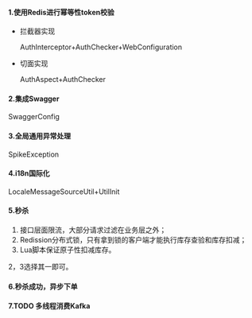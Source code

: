 #### 1.使用Redis进行幂等性token校验

- 拦截器实现

  AuthInterceptor+AuthChecker+WebConfiguration

- 切面实现

  AuthAspect+AuthChecker

#### 2.集成Swagger

SwaggerConfig

#### 3.全局通用异常处理

SpikeException

#### 4.i18n国际化

LocaleMessageSourceUtil+UtilInit

#### 5.秒杀

1. 接口层面限流，大部分请求过滤在业务层之外；
2. Redission分布式锁，只有拿到锁的客户端才能执行库存查验和库存扣减；
3. Lua脚本保证原子性扣减库存。

2，3选择其一即可。

#### 6.秒杀成功，异步下单

#### 7.TODO 多线程消费Kafka



